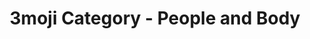 ---
layout: category_people&body
title: 3moji Category - People and Body
permalink: People&Body.html
emoji: speech_balloon
---